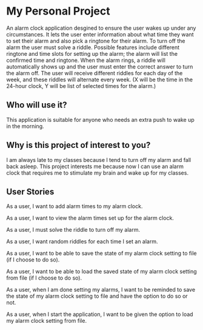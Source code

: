 # My Personal Project

An alarm clock application desgined to ensure the user wakes up under any circumstances. It lets the user enter information about what time they want to set their alarm and also pick a ringtone for their alarm. To turn off the alarm the user must solve a riddle. Possible features include different ringtone and time slots for setting up the alarm; the alarm will list the confirmed time and ringtone. When the alarm rings, a riddle will automatically shows up and the user must enter the correct answer to turn the alarm off. The user will receive different riddles for each day of the week, and these riddles will alternate every week.  (X will be the time in the 24-hour clock, Y will be list of selected times for the alarm.)

## Who will use it?
This application is suitable for anyone who needs an extra push to wake up in the morning.
## Why is this project of interest to you?
I am always late to my classes because I tend to turn off my alarm and fall back asleep. This project interests me because now I can use an alarm clock that requires me to stimulate my brain and wake up for my classes.

## User Stories

As a user, I want to add alarm times to my alarm clock.

As a user, I want to view the alarm times set up for the alarm clock.

As a user, I must solve the riddle to turn off my alarm. 

As a user, I want random riddles for each time I set an alarm.

As a user, I want to be able to save the state of my alarm clock setting to file (if I choose to do so).

As a user, I want to be able to load the saved state of my alarm clock setting from file (if I choose to do so). 

As a user, when I am done setting my alarms, I want to be reminded to save the state of my alarm clock setting to file and have the option to do so or not.

As a user, when I start the application, I want to be given the option to load my alarm clock setting from file.

  